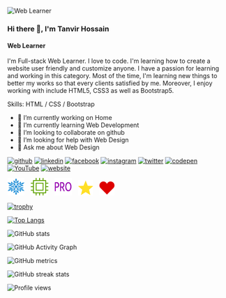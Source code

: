 ![Web Learner](https://media-exp1.licdn.com/dms/image/C4D03AQG4LTK7KvZX2w/profile-displayphoto-shrink_400_400/0/1607592290787?e=1635984000&v=beta&t=72G5X9aHr3iBXaLOzxz5XUSotVumXfHOCxtyPwa0A7A)

### Hi there 👋, I'm Tanvir Hossain
#### Web Learner


I'm Full-stack Web Learner. I love to code. I'm learning how to create a website user friendly and customize anyone. I have a passion for learning and working in this category. Most of the time, I'm learning new things to better my works so that every clients satisfied by me.
Moreover, I enjoy working with include HTML5, CSS3 as well as Bootstrap5.

Skills: HTML / CSS / Bootstrap

- 🔭 I’m currently working on Home 
- 🌱 I’m currently learning Web Development 
- 👯 I’m looking to collaborate on github 
- 🤔 I’m looking for help with Web Design 
- 💬 Ask me about Web Design 


[<img src='https://cdn.jsdelivr.net/npm/simple-icons@3.0.1/icons/github.svg' alt='github' height='40'>](https://github.com/procodertanvir)  [<img src='https://cdn.jsdelivr.net/npm/simple-icons@3.0.1/icons/linkedin.svg' alt='linkedin' height='40'>](https://www.linkedin.com/in/procodertanvir/)  [<img src='https://cdn.jsdelivr.net/npm/simple-icons@3.0.1/icons/facebook.svg' alt='facebook' height='40'>](https://www.facebook.com/procodertanvir)  [<img src='https://cdn.jsdelivr.net/npm/simple-icons@3.0.1/icons/instagram.svg' alt='instagram' height='40'>](https://www.instagram.com/procodertanvir/)  [<img src='https://cdn.jsdelivr.net/npm/simple-icons@3.0.1/icons/twitter.svg' alt='twitter' height='40'>](https://twitter.com/procodertanvir)  [<img src='https://cdn.jsdelivr.net/npm/simple-icons@3.0.1/icons/codepen.svg' alt='codepen' height='40'>](https://codepen.io/procodertanvir)  [<img src='https://cdn.jsdelivr.net/npm/simple-icons@3.0.1/icons/youtube.svg' alt='YouTube' height='40'>](https://www.youtube.com/channel/procodertanvir)  [<img src='https://cdn.jsdelivr.net/npm/simple-icons@3.0.1/icons/icloud.svg' alt='website' height='40'>](https://mdtanvirwebsite.wixsite.com/mdtanvir-1)  

<a href='https://archiveprogram.github.com/'><img src='https://raw.githubusercontent.com/acervenky/animated-github-badges/master/assets/acbadge.gif' width='40' height='40'></a> <a href='https://docs.github.com/en/developers'><img src='https://raw.githubusercontent.com/acervenky/animated-github-badges/master/assets/devbadge.gif' width='40' height='40'></a> <a href='https://github.com/pricing'><img src='https://raw.githubusercontent.com/acervenky/animated-github-badges/master/assets/pro.gif' width='40' height='40'></a> <a href='https://stars.github.com/'><img src='https://raw.githubusercontent.com/acervenky/animated-github-badges/master/assets/starbadge.gif' width='35' height='35'></a> <a href='https://docs.github.com/en/github/supporting-the-open-source-community-with-github-sponsors'><img src='https://raw.githubusercontent.com/acervenky/animated-github-badges/master/assets/sponsorbadge.gif' width='35' height='35'></a> 

[![trophy](https://github-profile-trophy.vercel.app/?username=procodertanvir)](https://github.com/ryo-ma/github-profile-trophy)

[![Top Langs](https://github-readme-stats.vercel.app/api/top-langs/?username=procodertanvir)](https://github.com/anuraghazra/github-readme-stats)

![GitHub stats](https://github-readme-stats.vercel.app/api?username=procodertanvir&show_icons=true&count_private=true)  

![GitHub Activity Graph](https://activity-graph.herokuapp.com/graph?username=procodertanvir)  

![GitHub metrics](https://metrics.lecoq.io/procodertanvir)  

![GitHub streak stats](https://github-readme-streak-stats.herokuapp.com/?user=procodertanvir)  

![Profile views](https://gpvc.arturio.dev/procodertanvir)  
